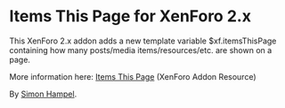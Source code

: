 Items This Page for XenForo 2.x
===============================

This XenForo 2.x addon adds a new template variable $xf.itemsThisPage containing how many 
posts/media items/resources/etc. are shown on a page. 

More information here: [Items This Page](https://xenforo.com/community/resources/items-this-page.8076/)
(XenForo Addon Resource)

By [Simon Hampel](https://xenforo.com/community/members/sim.4264/).

